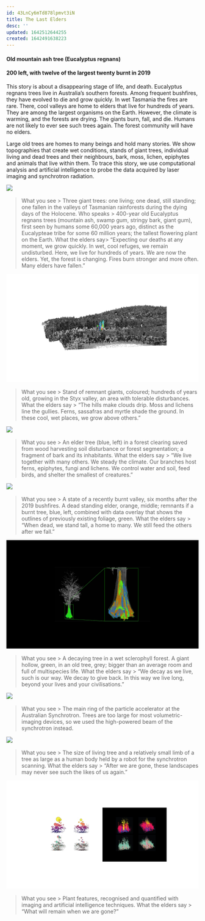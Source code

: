 ```yaml
---
id: 43LnCy6mTd878lpmvt3iN
title: The Last Elders
desc: ''
updated: 1642512644255
created: 1642491638223
---
```


#### Old mountain ash tree (Eucalyptus regnans)

#### 200 left, with twelve of the largest twenty burnt in 2019


This story is about a disappearing stage of life, and death.
Eucalyptus regnans trees live in Australia’s southern forests. Among frequent bushfires, they have evolved to die and grow quickly. In wet Tasmania the fires are rare. There, cool valleys are home to elders that live for hundreds of years. They are among the largest organisms on the Earth. However, the climate is warming, and the forests are drying. The giants burn, fall, and die. Humans are not likely to ever see such trees again. The forest community will have no elders.

Large old trees are homes to many beings and hold many stories. We show topographies that create wet conditions, stands of giant trees, individual living and dead trees and their neighbours, bark, moss, lichen, epiphytes and animals that live within them. To trace this story, we use computational analysis and artificial intelligence to probe the data acquired by laser imaging and synchrotron radiation.

![](assets/images/SIGGRAPH%20Images/The%20Last%20of%20Their%20Kind4.png)

>What you see > Three giant trees: one living; one dead, still standing; one fallen in the valleys of Tasmanian rainforests during the dying days of the Holocene.
Who speaks > 400-year old Eucalyptus regnans trees (mountain ash, swamp gum, stringy bark, giant gum), first seen by humans some 60,000 years ago, distinct as the Eucalypteae tribe for some 60 million years; the tallest flowering plant on the Earth.
What the elders say> “Expecting our deaths at any moment, we grow quickly. In wet, cool refuges, we remain undisturbed. Here, we live for hundreds of years. We are now the elders. Yet, the forest is changing. Fires burn stronger and more often. Many elders have fallen.”

![](assets/images/SIGGRAPH%20Images/The%20Last%20of%20Their%20Kind5.png)

>What you see > Stand of remnant giants, coloured; hundreds of years old, growing in the Styx valley, an area with tolerable disturbances.
What the elders say > “The hills make clouds drip. Moss and lichens line the gullies. Ferns, sassafras and myrtle shade the ground. In these cool, wet places, we grow above others.”

![](assets/images/SIGGRAPH%20Images/The%20Last%20of%20Their%20Kind6.png)

>What you see > An elder tree (blue, left) in a forest clearing saved from wood harvesting soil disturbance or forest segmentation; a fragment of bark and its inhabitants.
What the elders say > “We live together with many others. We steady the climate. Our branches host ferns, epiphytes, fungi and lichens. We control water and soil, feed birds, and shelter the smallest of creatures.”

![](assets/images/SIGGRAPH%20Images/The%20Last%20of%20Their%20Kind7.png)

>What you see > A state of a recently burnt valley, six months after the 2019 bushfires. A dead standing elder, orange, middle; remnants if a burnt tree, blue, left, combined with data overlay that shows the outlines of previously existing foliage, green.
What the elders say > “When dead, we stand tall, a home to many. We still feed the others after we fall.”

![](assets/images/SIGGRAPH%20Images/The%20Last%20of%20Their%20Kind8.png)

>What you see > A decaying tree in a wet sclerophyll forest. A giant hollow, green, in an old tree, grey; bigger than an average room and full of multispecies life.
What the elders say > “We decay as we live, such is our way. We decay to give back. In this way we live long, beyond your lives and your civilisations.”

![](assets/images/SIGGRAPH%20Images/The%20Last%20of%20Their%20Kind9.png)

>What you see > The main ring of the particle accelerator at the Australian Synchrotron. Trees are too large for most volumetric-imaging devices, so we used the high-powered beam of the synchrotron instead.

![](assets/images/SIGGRAPH%20Images/The%20Last%20of%20Their%20Kind10.png)

>What you see > The size of living tree and a relatively small limb of a tree as large as a human body held by a robot for the synchrotron scanning.
What the elders say > “After we are gone, these landscapes may never see such the likes of us again.”

![](assets/images/SIGGRAPH%20Images/The%20Last%20of%20Their%20Kind11.png)

>What you see > Plant features, recognised and quantified with imaging and artificial intelligence techniques.
What the elders say > “What will remain when we are gone?”
